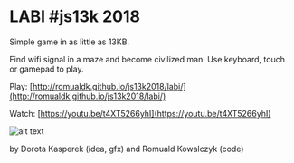 # LABI #js13k 2018

Simple game in as little as 13KB.

Find wifi signal in a maze and become civilized man. Use keyboard, touch or gamepad to play.

Play: [http://romualdk.github.io/js13k2018/labi/](http://romualdk.github.io/js13k2018/labi/)

Watch: [https://youtu.be/t4XT5266yhI](https://youtu.be/t4XT5266yhI)

![alt text](https://raw.githubusercontent.com/romualdk/js13k2018_labi/master/media/preview-big-2x.png)

by Dorota Kasperek (idea, gfx) and Romuald Kowalczyk (code)
